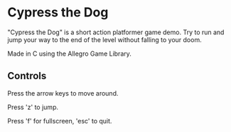 # Cypress the Dog

"Cypress the Dog" is a short action platformer game demo. Try to run and jump your way to the end of the level without falling to your doom.

Made in C using the Allegro Game Library.

## Controls

Press the arrow keys to move around.

Press 'z' to jump.

Press 'f' for fullscreen, 'esc' to quit.
